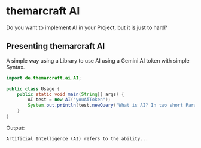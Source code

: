 # themarcraft AI
Do you want to implement AI in your Project, but it is just to hard?
## Presenting themarcraft AI
A simple way using a Library to use AI using a Gemini AI token with simple Syntax.
```Java
import de.themarcraft.ai.AI;

public class Usage {
    public static void main(String[] args) {
        AI test = new AI("youAiToken");
        System.out.println(test.newQuery("What is AI? In two short Paragraphs"));
    }
}
```
Output:
```
Artificial Intelligence (AI) refers to the ability...
```
